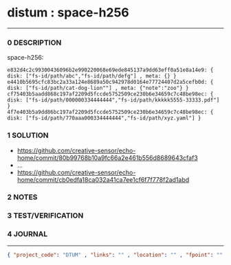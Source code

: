 # distum : space-h256
--------------------------------
### 0 DESCRIPTION

space-h256:
```
e832d4c2c99300436096b2e990220068e69ede845137a9dd63eff0a51e8a14e9: { disk: ["fs-id/path/abc","fs-id/path/defg"] , meta: {} }
e4410b5695cfc83bc2a33a124e8689a50c942978d0164e77724407d2a5cefb0d: { disk: ["fs-id/path/cat-dog-lion""] , meta: {"note":"zoo"} }
cf75403b5aadd868c197af2209d5fccde5752509ce230b6e34659c7c48be98ec: { disk: ["fs-id/path/000000334444444","fs-id/path/kkkkk5555-33333.pdf"] }
4f7e403b5a9dd86bc197af2209d5fccde5752509ce230b6e34659c7c48be98ec: { disk: ["fs-id/path/770aaa000334444444","fs-id/path/xyz.yaml"] }
```

### 1 SOLUTION

- https://github.com/creative-sensor/echo-home/commit/80b99768b10a9fc66a2e461b556d8689643cfaf3
- ...
- https://github.com/creative-sensor/echo-home/commit/cb0edfa18ca032a41ca7ee1cf6f7f778f2ad1abd


### 2 NOTES


### 3 TEST/VERIFICATION


### 4 JOURNAL



--------------------------------
```json
{ "project_code": "DTUM" , "links": "" , "location": "" , "fpoint": "" }
```
